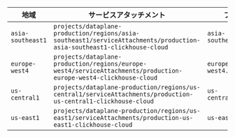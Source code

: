 | 地域           | サービスアタッチメント                                               | プライベートDNSドメイン                      |
|----------------|---------------------------------------------------------------------|---------------------------------------------|
| `asia-southeast1` | `projects/dataplane-production/regions/asia-southeast1/serviceAttachments/production-asia-southeast1-clickhouse-cloud` | `asia-southeast1.p.gcp.clickhouse.cloud`     |
| `europe-west4` | `projects/dataplane-production/regions/europe-west4/serviceAttachments/production-europe-west4-clickhouse-cloud` | `europe-west4.p.gcp.clickhouse.cloud`        |
| `us-central1`  | `projects/dataplane-production/regions/us-central1/serviceAttachments/production-us-central1-clickhouse-cloud`  | `us-central1.p.gcp.clickhouse.cloud`         |
| `us-east1`     | `projects/dataplane-production/regions/us-east1/serviceAttachments/production-us-east1-clickhouse-cloud`  | `us-east1.p.gcp.clickhouse.cloud`            |
